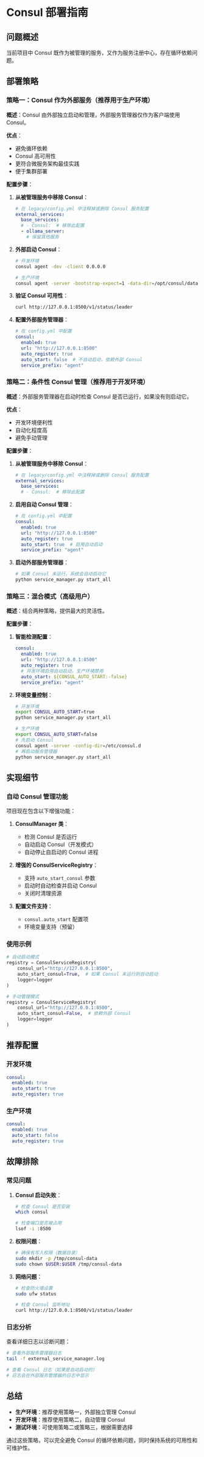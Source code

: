 # Consul 部署指南

## 问题概述
当前项目中 Consul 既作为被管理的服务，又作为服务注册中心，存在循环依赖问题。

## 部署策略

### 策略一：Consul 作为外部服务（推荐用于生产环境）

**概述**：Consul 由外部独立启动和管理，外部服务管理器仅作为客户端使用 Consul。

**优点**：
- 避免循环依赖
- Consul 高可用性
- 更符合微服务架构最佳实践
- 便于集群部署

**配置步骤**：

1. **从被管理服务中移除 Consul**：
   ```yaml
   # 在 legacy/config.yml 中注释掉或删除 Consul 服务配置
   external_services:
     base_services:
     # - Consul:  # 移除此配置
     - ollama_server:
       # 保留其他服务
   ```

2. **外部启动 Consul**：
   ```bash
   # 开发环境
   consul agent -dev -client 0.0.0.0
   
   # 生产环境
   consul agent -server -bootstrap-expect=1 -data-dir=/opt/consul/data -config-dir=/opt/consul/config
   ```

3. **验证 Consul 可用性**：
   ```bash
   curl http://127.0.0.1:8500/v1/status/leader
   ```

4. **配置外部服务管理器**：
   ```yaml
   # 在 config.yml 中配置
   consul:
     enabled: true
     url: "http://127.0.0.1:8500"
     auto_register: true
     auto_start: false  # 不自动启动，依赖外部 Consul
     service_prefix: "agent"
   ```

### 策略二：条件性 Consul 管理（推荐用于开发环境）

**概述**：外部服务管理器在启动时检查 Consul 是否已运行，如果没有则启动它。

**优点**：
- 开发环境便利性
- 自动化程度高
- 避免手动管理

**配置步骤**：

1. **从被管理服务中移除 Consul**：
   ```yaml
   # 在 legacy/config.yml 中注释掉或删除 Consul 服务配置
   external_services:
     base_services:
     # - Consul:  # 移除此配置
   ```

2. **启用自动 Consul 管理**：
   ```yaml
   # 在 config.yml 中配置
   consul:
     enabled: true
     url: "http://127.0.0.1:8500"
     auto_register: true
     auto_start: true  # 启用自动启动
     service_prefix: "agent"
   ```

3. **启动外部服务管理器**：
   ```bash
   # 如果 Consul 未运行，系统会自动启动它
   python service_manager.py start_all
   ```

### 策略三：混合模式（高级用户）

**概述**：结合两种策略，提供最大的灵活性。

**配置步骤**：

1. **智能检测配置**：
   ```yaml
   consul:
     enabled: true
     url: "http://127.0.0.1:8500"
     auto_register: true
     # 开发环境启用自动启动，生产环境禁用
     auto_start: ${CONSUL_AUTO_START:-false}
     service_prefix: "agent"
   ```

2. **环境变量控制**：
   ```bash
   # 开发环境
   export CONSUL_AUTO_START=true
   python service_manager.py start_all
   
   # 生产环境
   export CONSUL_AUTO_START=false
   # 先启动 Consul
   consul agent -server -config-dir=/etc/consul.d
   # 再启动服务管理器
   python service_manager.py start_all
   ```

## 实现细节

### 自动 Consul 管理功能

项目现在包含以下增强功能：

1. **ConsulManager 类**：
   - 检测 Consul 是否运行
   - 自动启动 Consul（开发模式）
   - 自动停止自启动的 Consul 进程

2. **增强的 ConsulServiceRegistry**：
   - 支持 `auto_start_consul` 参数
   - 启动时自动检查并启动 Consul
   - 关闭时清理资源

3. **配置文件支持**：
   - `consul.auto_start` 配置项
   - 环境变量支持（预留）

### 使用示例

```python
# 自动启动模式
registry = ConsulServiceRegistry(
    consul_url="http://127.0.0.1:8500",
    auto_start_consul=True,  # 如果 Consul 未运行则自动启动
    logger=logger
)

# 手动管理模式
registry = ConsulServiceRegistry(
    consul_url="http://127.0.0.1:8500",
    auto_start_consul=False,  # 依赖外部 Consul
    logger=logger
)
```

## 推荐配置

### 开发环境
```yaml
consul:
  enabled: true
  auto_start: true
  auto_register: true
```

### 生产环境
```yaml
consul:
  enabled: true
  auto_start: false
  auto_register: true
```

## 故障排除

### 常见问题

1. **Consul 启动失败**：
   ```bash
   # 检查 Consul 是否安装
   which consul
   
   # 检查端口是否被占用
   lsof -i :8500
   ```

2. **权限问题**：
   ```bash
   # 确保有写入权限（数据目录）
   sudo mkdir -p /tmp/consul-data
   sudo chown $USER:$USER /tmp/consul-data
   ```

3. **网络问题**：
   ```bash
   # 检查防火墙设置
   sudo ufw status
   
   # 检查 Consul 监听地址
   curl http://127.0.0.1:8500/v1/status/leader
   ```

### 日志分析

查看详细日志以诊断问题：
```bash
# 查看外部服务管理器日志
tail -f external_service_manager.log

# 查看 Consul 日志（如果是自动启动的）
# 日志会在外部服务管理器的日志中显示
```

## 总结

- **生产环境**：推荐使用策略一，外部独立管理 Consul
- **开发环境**：推荐使用策略二，自动管理 Consul
- **测试环境**：可使用策略二或策略三，根据需要选择

通过这些策略，可以完全避免 Consul 的循环依赖问题，同时保持系统的可用性和可维护性。
